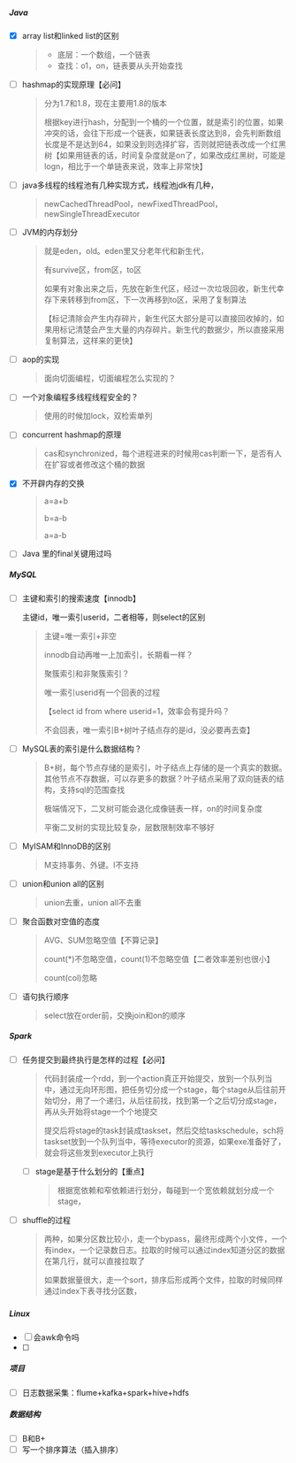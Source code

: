 ##### Java

- [x] array list和linked list的区别

  > - 底层：一个数组，一个链表
  > - 查找：o1，on，链表要从头开始查找

- [ ] hashmap的实现原理【必问】

  > 分为1.7和1.8，现在主要用1.8的版本
  >
  > 根据key进行hash，分配到一个桶的一个位置，就是索引的位置，如果冲突的话，会往下形成一个链表，如果链表长度达到8，会先判断数组长度是不是达到64，如果没到则选择扩容，否则就把链表改成一个红黑树【如果用链表的话，时间复杂度就是on了，如果改成红黑树，可能是logn，相比于一个单链表来说，效率上非常快】

- [ ] java多线程的线程池有几种实现方式，线程池jdk有几种，

  > newCachedThreadPool，newFixedThreadPool，newSingleThreadExecutor

- [ ] JVM的内存划分

  > 就是eden，old。eden里又分老年代和新生代，
  >
  > 有survive区，from区，to区
  >
  > 如果有对象出来之后，先放在新生代区，经过一次垃圾回收，新生代幸存下来转移到from区，下一次再移到to区，采用了复制算法
  >
  > 【标记清除会产生内存碎片，新生代区大部分是可以直接回收掉的，如果用标记清楚会产生大量的内存碎片。新生代的数据少，所以直接采用复制算法，这样来的更快】

- [ ] aop的实现

  > 面向切面编程，切面编程怎么实现的？

- [ ] 一个对象编程多线程线程安全的？

  > 使用的时候加lock，双检索单列

- [ ] concurrent hashmap的原理

  > cas和synchronized，每个进程进来的时候用cas判断一下，是否有人在扩容或者修改这个桶的数据

- [x] 不开辟内存的交换

  > a=a+b
  >
  > b=a-b
  >
  > a=a-b

- [ ] Java 里的final关键用过吗







##### MySQL

- [ ] 主键和索引的搜索速度【innodb】

  主键id，唯一索引userid，二者相等，则select的区别

  > 主键=唯一索引+非空
  >
  > innodb自动再唯一上加索引，长期看一样？
  >
  > 聚簇索引和非聚簇索引？
  >
  > 唯一索引userid有一个回表的过程
  >
  > 【select id from where userid=1，效率会有提升吗？
  >
  > 不会回表，唯一索引B+树叶子结点存的是id，没必要再去查】

- [ ] MySQL表的索引是什么数据结构？

  > B+树，每个节点存储的是索引，叶子结点上存储的是一个真实的数据。其他节点不存数据，可以存更多的数据？叶子结点采用了双向链表的结构，支持sql的范围查找
  >
  > 极端情况下，二叉树可能会退化成像链表一样，on的时间复杂度
  >
  > 平衡二叉树的实现比较复杂，层数限制效率不够好

- [ ] MyISAM和InnoDB的区别

  > M支持事务、外键。I不支持

- [ ] union和union all的区别

  > union去重，union all不去重

- [ ] 聚合函数对空值的态度

  > AVG、SUM忽略空值【不算记录】
  >
  > count(*)不忽略空值，count(1)不忽略空值【二者效率差别也很小】
  >
  > count(col)忽略
  >
  > 

- [ ] 语句执行顺序

  > select放在order前，交换join和on的顺序





##### Spark

- [ ] 任务提交到最终执行是怎样的过程【必问】

  > 代码封装成一个rdd，到一个action真正开始提交，放到一个队列当中，通过无向环形图，把任务切分成一个stage，每个stage从后往前开始切分，用了一个递归，从后往前找，找到第一个之后切分成stage，再从头开始将stage一个个地提交
  >
  > 提交后将stage的task封装成taskset，然后交给taskschedule，sch将taskset放到一个队列当中，等待executor的资源，如果exe准备好了，就会将这些发到executor上执行

  - [ ] stage是基于什么划分的【重点】

    > 根据宽依赖和窄依赖进行划分，每碰到一个宽依赖就划分成一个stage，

- [ ] shuffle的过程

  > 两种，如果分区数比较小，走一个bypass，最终形成两个小文件，一个有index，一个记录数日志。拉取的时候可以通过index知道分区的数据在第几行，就可以直接拉取了
  >
  > 如果数据量很大，走一个sort，排序后形成两个文件，拉取的时候同样通过index下表寻找分区数，







##### 



##### Linux

- [ ] 会awk命令吗
- [ ] 



##### 项目

- [ ] 日志数据采集：flume+kafka+spark+hive+hdfs

  > 



##### 数据结构

- [ ] B和B+
- [ ] 写一个排序算法（插入排序）